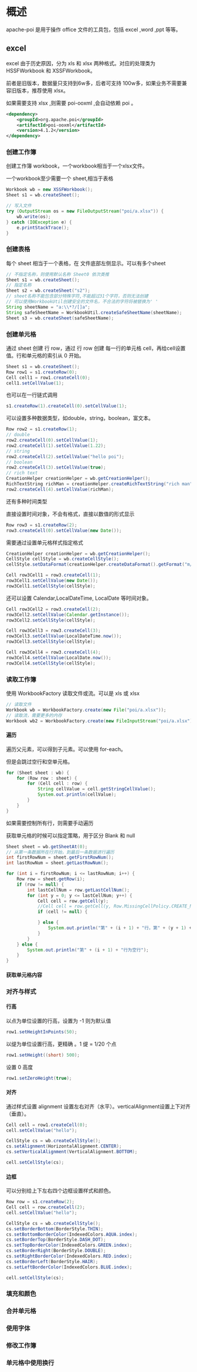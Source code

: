 # 概述

apache-poi 是用于操作 office 文件的工具包，包括 excel ,word ,ppt 等等。

## excel

excel 由于历史原因，分为 xls 和 xlsx 两种格式。对应的处理类为 HSSFWorkbook 和 XSSFWorkbook。

前者是旧版本，数据量只支持到6w多，后者可支持 100w多，如果业务不需要兼容旧版本，推荐使用 xlsx。

如果需要支持 xlsx ,则需要 poi-ooxml ,会自动依赖 poi 。

```xml
<dependency>
    <groupId>org.apache.poi</groupId>
    <artifactId>poi-ooxml</artifactId>
    <version>4.1.2</version>
</dependency>
```

### 创建工作簿

创建工作簿 workbook，一个workbook相当于一个xlsx文件。

一个workbook至少需要一个 sheet,相当于表格

```java
Workbook wb = new XSSFWorkbook();
Sheet s1 = wb.createSheet();

// 写入文件
try (OutputStream os = new FileOutputStream("poi/a.xlsx")) {
    wb.write(os);
} catch (IOException e) {
    e.printStackTrace();
}
```

### 创建表格

每个 sheet 相当于一个表格，在 文件底部左侧显示。可以有多个sheet

```java
// 不指定名称，则使用默认名称 Sheet0 依次类推
Sheet s1 = wb.createSheet();
// 指定名称
Sheet s2 = wb.createSheet("s2");
// sheet名称不能包含部分特殊字符,不能超过31个字符，否则无法创建
// 可以使用WorkbookUtil创建安全的文件名，不合法的字符将被替换为' '
String sheetName = "a:\\*?/[]a";
String safeSheetName = WorkbookUtil.createSafeSheetName(sheetName);
Sheet s3 = wb.createSheet(safeSheetName);
```

### 创建单元格

通过 sheet 创建 行 row，通过 行 row 创建 每一行的单元格 cell，再给cell设置值。行和单元格的索引从 0 开始。

```java
Sheet s1 = wb.createSheet();
Row row1 = s1.createRow(0);
Cell cell1 = row1.createCell(0);
cell1.setCellValue(1);
```

也可以在一行链式调用

```java
s1.createRow(1).createCell(0).setCellValue(1);
```

可以设置多种数据类型，如double，string，boolean，富文本。

```java
Row row2 = s1.createRow(1);
// double
row2.createCell(0).setCellValue(1);
row2.createCell(1).setCellValue(1.22);
// string
row2.createCell(2).setCellValue("hello poi");
// boolean
row2.createCell(3).setCellValue(true);
// rich text
CreationHelper creationHelper = wb.getCreationHelper();
RichTextString richMan = creationHelper.createRichTextString("rich man");
row2.createCell(4).setCellValue(richMan);
```

还有多种时间类型

直接设置时间对象，不会有格式，直接以数值的形式显示

```java
Row row3 = s1.createRow(2);
row3.createCell(0).setCellValue(new Date());
```

需要通过设置单元格样式指定格式

```java
CreationHelper creationHelper = wb.getCreationHelper();
CellStyle cellStyle = wb.createCellStyle();
cellStyle.setDataFormat(creationHelper.createDataFormat().getFormat("m/d/yy h:mm"));

Cell row3Cell1 = row3.createCell(1);
row3Cell1.setCellValue(new Date());
row3Cell1.setCellStyle(cellStyle);
```

还可以设置 Calendar,LocalDateTime, LocalDate 等时间对象。

```java
Cell row3Cell2 = row3.createCell(2);
row3Cell2.setCellValue(Calendar.getInstance());
row3Cell2.setCellStyle(cellStyle);

Cell row3Cell3 = row3.createCell(3);
row3Cell3.setCellValue(LocalDateTime.now());
row3Cell3.setCellStyle(cellStyle);

Cell row3Cell4 = row3.createCell(4);
row3Cell4.setCellValue(LocalDate.now());
row3Cell4.setCellStyle(cellStyle);
```

### 读取工作簿

使用 WorkbookFactory 读取文件或流。可以是 xls 或 xlsx

```java
// 读取文件
Workbook wb = WorkbookFactory.create(new File("poi/a.xlsx"));
// 读取流，需要更多的内存
Workbook wb2 = WorkbookFactory.create(new FileInputStream("poi/a.xlsx"));
```

#### 遍历

遍历父元素，可以得到子元素。可以使用 for-each。

但是会跳过空行和空单元格。

```java
for (Sheet sheet : wb) {
    for (Row row : sheet) {
        for (Cell cell : row) {
            String cellValue = cell.getStringCellValue();
            System.out.println(cellValue);
        }
    }
}
```

如果需要控制所有行，则需要手动遍历

获取单元格的时候可以指定策略，用于区分 Blank 和 null

```java
Sheet sheet = wb.getSheetAt(0);
// 从第一条数据所在行开始，到最后一条数据进行遍历
int firstRowNum = sheet.getFirstRowNum();
int lastRowNum = sheet.getLastRowNum();

for (int i = firstRowNum; i <= lastRowNum; i++) {
    Row row = sheet.getRow(i);
    if (row != null) {
        int lastCellNum = row.getLastCellNum();
        for (int y = 0; y <= lastCellNum; y++) {
            Cell cell = row.getCell(y);
            //Cell cell = row.getCell(y, Row.MissingCellPolicy.CREATE_NULL_AS_BLANK);
            if (cell != null) {

            } else {
                System.out.println("第" + (i + 1) + "行，第" + (y + 1) + "列为空值");
            }
        }
    } else {
        System.out.println("第" + (i + 1) + "行为空行");
    }
}
```

#### 获取单元格内容

#### 



### 对齐与样式

#### 行高

以点为单位设置的行高，设置为 -1 则为默认值

```java
row1.setHeightInPoints(50);
```

以缇为单位设置行高，更精确 。1 缇 = 1/20 个点

```java
row1.setHeight((short) 500);
```

设置 0 高度

```java
row1.setZeroHeight(true);
```

#### 对齐

通过样式设置 alignment 设置左右对齐（水平）。verticalAlignment设置上下对齐（垂直）。

```java
Cell cell = row1.createCell(0);
cell.setCellValue("hello");

CellStyle cs = wb.createCellStyle();
cs.setAlignment(HorizontalAlignment.CENTER);
cs.setVerticalAlignment(VerticalAlignment.BOTTOM);

cell.setCellStyle(cs);
```

#### 边框

可以分别给上下左右四个边框设置样式和颜色。

```java
Row row = s1.createRow(2);
Cell cell = row.createCell(2);
cell.setCellValue("hello");

CellStyle cs = wb.createCellStyle();
cs.setBorderBottom(BorderStyle.THIN);
cs.setBottomBorderColor(IndexedColors.AQUA.index);
cs.setBorderTop(BorderStyle.DASH_DOT);
cs.setTopBorderColor(IndexedColors.GREEN.index);
cs.setBorderRight(BorderStyle.DOUBLE);
cs.setRightBorderColor(IndexedColors.RED.index);
cs.setBorderLeft(BorderStyle.HAIR);
cs.setLeftBorderColor(IndexedColors.BLUE.index);

cell.setCellStyle(cs);
```

### 填充和颜色

### 合并单元格

### 使用字体

### 修改工作簿

### 单元格中使用换行

